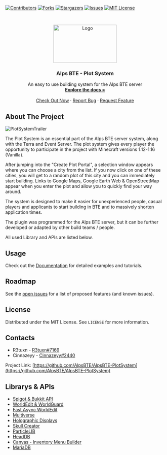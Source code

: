 [![Contributors][contributors-shield]][contributors-url]
[![Forks][forks-shield]][forks-url]
[![Stargazers][stars-shield]][stars-url]
[![Issues][issues-shield]][issues-url]
[![MIT License][license-shield]][license-url]


<!-- PROJECT LOGO -->

<br />

<p align="center">
  <a href="https://github.com/AlpsBTE/AlpsBTE-PlotSystem">
    <img src="https://cdn.discordapp.com/attachments/697504468299808819/762357721676644412/server_icon_transparent_bloom.png" alt="Logo" width="200" height="120">
  </a>
</p>

  <h3 align="center">Alps BTE - Plot System</h3>

  <p align="center">
    An easy to use building system for the Alps BTE server
    <br />
    <a href="https://github.com/AlpsBTE/AlpsBTE-PlotSystem/wiki"><strong>Explore the docs »</strong></a>
    <br />
    <br />
    <a href="mc.alps-bte.com">Check Out Now</a>
    ·
    <a href="https://github.com/AlpsBTE/AlpsBTE-PlotSystem/wiki">Report Bug</a>
    ·
    <a href="https://github.com/AlpsBTE/AlpsBTE-PlotSystem/wiki">Request Feature</a>
  </p>




<!-- ABOUT THE PROJECT -->
## About The Project

![PlotSystemTrailer](https://user-images.githubusercontent.com/64250550/113524662-7c78b400-95b0-11eb-98dd-753600fb6f17.gif)

The Plot System is an essential part of the Alps BTE server system, along with the Terra and Event Server. The plot system gives every player the opportunity to participate in the project with Minecraft versions 1.12-1.16 (Vanilla).

After jumping into the "Create Plot Portal", a selection window appears where you can choose a city from the list. If you now click on one of these cities, you will get to a random plot of this city and you can immediately start building. Links to Google Maps, Google Earth Web & OpenStreetMap appear when you enter the plot and allow you to quickly find your way around.

The system is designed to make it easier for unexperienced people, casual players and applicants to start building in BTE and to massively shorten application times.  

The plugin was programmed for the Alps BTE server, but it can be further developed or adapted by other build teams / people.

All used Library and APIs are listed below.




<!-- USAGE EXAMPLES -->
## Usage

Check out the [Documentation](https://github.com/AlpsBTE/AlpsBTE-PlotSystem/wiki) for detailed examples and tutorials.




<!-- ROADMAP -->
## Roadmap

See the [open issues](https://github.com/AlpsBTE/AlpsBTE-PlotSystem/issues) for a list of proposed features (and known issues).




<!-- LICENSE -->
## License

Distributed under the MIT License. See `LICENSE` for more information.



<!-- CONTACTS -->
## Contacts

- R3tuxn - [R3tuxn#7169](https://discord.com/invite/vgkspay)
- Cinnazeyy - [Cinnazeyy#2440](https://discord.com/invite/vgkspay)

Project Link: [https://github.com/AlpsBTE/AlpsBTE-PlotSystem](https://github.com/AlpsBTE/AlpsBTE-PlotSystem)



<!-- Librarys & APIs -->
## Librarys & APIs
* [Spigot & Bukkit API](https://hub.spigotmc.org/nexus/content/repositories/snapshots/)
* [WorldEdit & WorldGuard](http://maven.enginehub.org/repo/)
* [Fast Async WorldEdit](http://ci.athion.net/job/FastAsyncWorldEdit/ws/mvn/)
* [Multiverse](http://repo.onarandombox.com/content/repositories/multiverse/)
* [Holographic Displays](https://repo.codemc.io/repository/maven-public/)
* [Skull Creator](https://dl.bintray.com/deanveloper/SkullCreator)
* [ParticleLIB](https://github.com/ByteZ1337/ParticleLib)  
* [HeadDB](https://github.com/Arcaniax-Development/HeadDatabase-API)
* [Canvas - Inventory Menu Builder](https://github.com/IPVP-MC/canvas)
* [MariaDB](https://mariadb.com/kb/en/about-mariadb-connector-j/)



<!-- MARKDOWN LINKS & IMAGES -->
<!-- https://www.markdownguide.org/basic-syntax/#reference-style-links -->
[contributors-shield]: https://img.shields.io/github/contributors/AlpsBTE/AlpsBTE-PlotSystem.svg?style=for-the-badge
[contributors-url]: https://github.com/AlpsBTE/AlpsBTE-PlotSystem/graphs/contributors
[forks-shield]: https://img.shields.io/github/forks/AlpsBTE/AlpsBTE-PlotSystem.svg?style=for-the-badge
[forks-url]: https://github.com/AlpsBTE/AlpsBTE-PlotSystem/network/members
[stars-shield]: https://img.shields.io/github/stars/AlpsBTE/AlpsBTE-PlotSystem.svg?style=for-the-badge
[stars-url]: https://github.com/AlpsBTE/AlpsBTE-PlotSystem/stargazers
[issues-shield]: https://img.shields.io/github/issues/AlpsBTE/AlpsBTE-PlotSystem.svg?style=for-the-badge
[issues-url]: https://github.com/AlpsBTE/AlpsBTE-PlotSystem/issues
[license-shield]: https://img.shields.io/github/license/AlpsBTE/AlpsBTE-PlotSystem.svg?style=for-the-badge
[license-url]: https://github.com/AlpsBTE/AlpsBTE-PlotSystem/blob/main/LICENSE.txt
